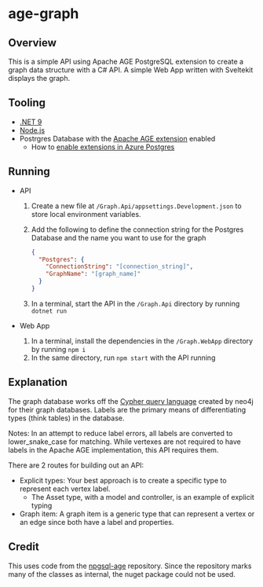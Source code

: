 # age-graph

## Overview

This is a simple API using Apache AGE PostgreSQL extension to create a graph data structure with a C# API. A simple Web App written with Sveltekit displays the graph.

## Tooling

- [.NET 9](https://dotnet.microsoft.com/en-us/download/dotnet/9.0)
- [Node.js](https://nodejs.org/en)
- Postrgres Database with the [Apache AGE extension](https://age.apache.org/) enabled
  - How to [enable extensions in Azure Postgres](https://learn.microsoft.com/en-us/azure/postgresql/extensions/how-to-allow-extensions?tabs=allow-extensions-portal)

## Running

- API

  1. Create a new file at `/Graph.Api/appsettings.Development.json` to store local environment variables.
  2. Add the following to define the connection string for the Postgres Database and the name you want to use for the graph

     ```json
     {
       "Postgres": {
         "ConnectionString": "[connection_string]",
         "GraphName": "[graph_name]"
       }
     }
     ```

  3. In a terminal, start the API in the `/Graph.Api` directory by running `dotnet run`

- Web App
  1. In a terminal, install the dependencies in the `/Graph.WebApp` directory by running `npm i`
  2. In the same directory, run `npm start` with the API running

## Explanation

The graph database works off the [Cypher query language](https://neo4j.com/docs/getting-started/cypher/) created by neo4j for their graph databases. Labels are the primary means of differentiating types (think tables) in the database.

Notes: In an attempt to reduce label errors, all labels are converted to lower_snake_case for matching. While vertexes are not required to have labels in the Apache AGE implementation, this API requires them.

There are 2 routes for building out an API:

- Explicit types: Your best approach is to create a specific type to represent each vertex label.
  - The Asset type, with a model and controller, is an example of explicit typing
- Graph item: A graph item is a generic type that can represent a vertex or an edge since both have a label and properties.

## Credit

This uses code from the [npgsql-age](https://github.com/konnektr-io/npgsql-age) repository. Since the repository marks many of the classes as internal, the nuget package could not be used.
